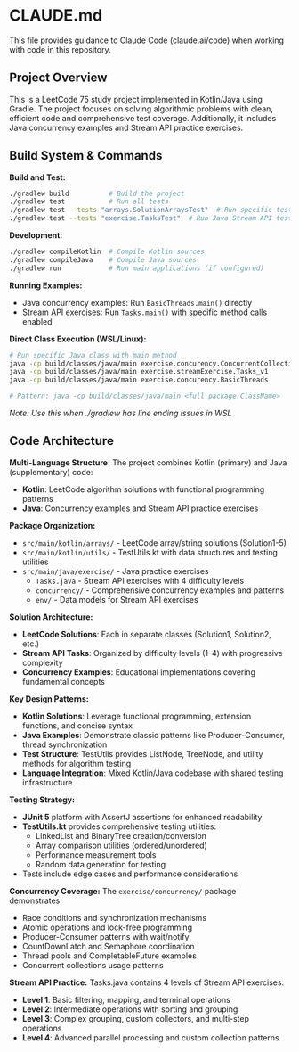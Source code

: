 # CLAUDE.md

This file provides guidance to Claude Code (claude.ai/code) when working with code in this repository.

## Project Overview

This is a LeetCode 75 study project implemented in Kotlin/Java using Gradle. The project focuses on solving algorithmic problems with clean, efficient code and comprehensive test coverage. Additionally, it includes Java concurrency examples and Stream API practice exercises.

## Build System & Commands

**Build and Test:**
```bash
./gradlew build          # Build the project
./gradlew test           # Run all tests
./gradlew test --tests "arrays.SolutionArraysTest"  # Run specific test class
./gradlew test --tests "exercise.TasksTest"  # Run Java Stream API tests
```

**Development:**
```bash
./gradlew compileKotlin  # Compile Kotlin sources
./gradlew compileJava    # Compile Java sources
./gradlew run            # Run main applications (if configured)
```

**Running Examples:**
- Java concurrency examples: Run `BasicThreads.main()` directly
- Stream API exercises: Run `Tasks.main()` with specific method calls enabled

**Direct Class Execution (WSL/Linux):**
```bash
# Run specific Java class with main method
java -cp build/classes/java/main exercise.concurency.ConcurrentCollectionsExamples
java -cp build/classes/java/main exercise.streamExercise.Tasks_v1
java -cp build/classes/java/main exercise.concurency.BasicThreads

# Pattern: java -cp build/classes/java/main <full.package.ClassName>
```
*Note: Use this when ./gradlew has line ending issues in WSL*

## Code Architecture

**Multi-Language Structure:**
The project combines Kotlin (primary) and Java (supplementary) code:
- **Kotlin**: LeetCode algorithm solutions with functional programming patterns
- **Java**: Concurrency examples and Stream API practice exercises

**Package Organization:**
- `src/main/kotlin/arrays/` - LeetCode array/string solutions (Solution1-5)
- `src/main/kotlin/utils/` - TestUtils.kt with data structures and testing utilities
- `src/main/java/exercise/` - Java practice exercises
  - `Tasks.java` - Stream API exercises with 4 difficulty levels
  - `concurrency/` - Comprehensive concurrency examples and patterns
  - `env/` - Data models for Stream API exercises

**Solution Architecture:**
- **LeetCode Solutions**: Each in separate classes (Solution1, Solution2, etc.)
- **Stream API Tasks**: Organized by difficulty levels (1-4) with progressive complexity
- **Concurrency Examples**: Educational implementations covering fundamental concepts

**Key Design Patterns:**
- **Kotlin Solutions**: Leverage functional programming, extension functions, and concise syntax
- **Java Examples**: Demonstrate classic patterns like Producer-Consumer, thread synchronization
- **Test Structure**: TestUtils provides ListNode, TreeNode, and utility methods for algorithm testing
- **Language Integration**: Mixed Kotlin/Java codebase with shared testing infrastructure

**Testing Strategy:**
- **JUnit 5** platform with AssertJ assertions for enhanced readability
- **TestUtils.kt** provides comprehensive testing utilities:
  - LinkedList and BinaryTree creation/conversion
  - Array comparison utilities (ordered/unordered)
  - Performance measurement tools
  - Random data generation for testing
- Tests include edge cases and performance considerations

**Concurrency Coverage:**
The `exercise/concurrency/` package demonstrates:
- Race conditions and synchronization mechanisms
- Atomic operations and lock-free programming
- Producer-Consumer patterns with wait/notify
- CountDownLatch and Semaphore coordination
- Thread pools and CompletableFuture examples
- Concurrent collections usage patterns

**Stream API Practice:**
Tasks.java contains 4 levels of Stream API exercises:
- **Level 1**: Basic filtering, mapping, and terminal operations
- **Level 2**: Intermediate operations with sorting and grouping
- **Level 3**: Complex grouping, custom collectors, and multi-step operations
- **Level 4**: Advanced parallel processing and custom collection patterns